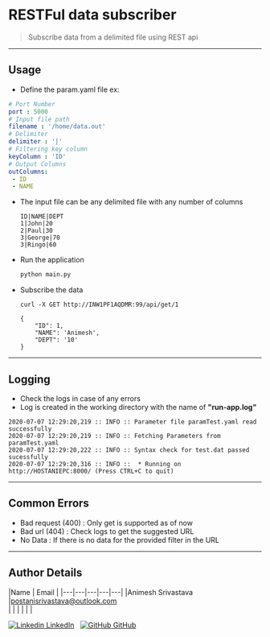 # RESTFul data subscriber

> Subscribe data from a delimited file using REST api

---

## Usage

- Define the param.yaml file ex:

 ```yaml
 # Port Number
port : 5000
# Input file path
filename : '/home/data.out'
# Delimiter
delimiter : '|'
# Filtering key column
keyColumn : 'ID'
# Output Columns
outColumns:
  - ID
  - NAME
  ```
  
- The input file can be any delimited file with any number of columns

  ```csv
  ID|NAME|DEPT
  1|John|20
  2|Paul|30
  3|George|70
  3|Ringo|60
  ```


- Run the application

  ```python
  python main.py
  ```

- Subscribe the data

    ```curl
    curl -X GET http://INW1PF1AQDMR:99/api/get/1

    {
        "ID": 1,
        "NAME": 'Animesh',
        "DEPT": '10'
    }
    ````

---

## Logging

- Check the logs in case of any errors
- Log is created in the working directory with the name of **"run-app.log"**
```log
2020-07-07 12:29:20,219 :: INFO :: Parameter file paramTest.yaml read successfully
2020-07-07 12:29:20,219 :: INFO :: Fetching Parameters from paramTest.yaml
2020-07-07 12:29:20,222 :: INFO :: Syntax check for test.dat passed sucessfully
2020-07-07 12:29:20,316 :: INFO ::  * Running on http://HOSTANIEPC:8000/ (Press CTRL+C to quit)
```

---

## Common Errors

- Bad request (400) : Only get is supported as of now
- Bad url (404) : Check logs to get the suggested URL
- No Data : If there is no data for the provided filter in the URL

---

## Author Details

|Name   | Email  |
|---|---|---|---|---|
|Animesh Srivastava  |postanisrivastava@outlook.com  
|   |   |   |   |   |

[![Linkedin](https://i.stack.imgur.com/gVE0j.png) LinkedIn](https://www.linkedin.com/in/animesh-srivastava-12390a107/)
&nbsp;
[![GitHub](https://i.stack.imgur.com/tskMh.png) GitHub](https://github.com/anieshaz)

